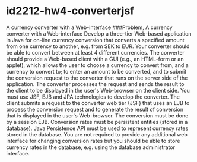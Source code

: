 # id2212-hw4-converterjsf
A currency converter with a Web-interface
###Problem, A currency converter with a Web-interface
Develop a three-tier Web-based application in Java for on-line currency conversion that converts a specified amount from one currency to another, e.g. from SEK to EUR.
Your converter should be able to convert between at least 4 different currencies.
The converter should provide a Web-based client with a GUI (e.g., an HTML-form or an applet), which allows the user to choose a currency to convert from, and a currency to convert to; to enter an amount to be converted, and to submit the conversion request to the converter that runs on the server side of the application. The converter processes the request and sends the result to the client to be displayed in the user's Web-browser on the client side.
You must use JSF, EJB and JPA technologies to develop the converter. The client submits a request to the converter web tier (JSF) that uses an EJB to process the conversion request and to generate the result of conversion that is displayed in the user's Web-browser.
The conversion must be done by a session EJB. Conversion rates must be persistent entities (stored in a database). Java Persistence API must be used to represent currency rates stored in the database.
You are not required to provide any additional web interface for changing conversion rates but you should be able to store currency rates in the database, e.g. using the database administrator interface.
